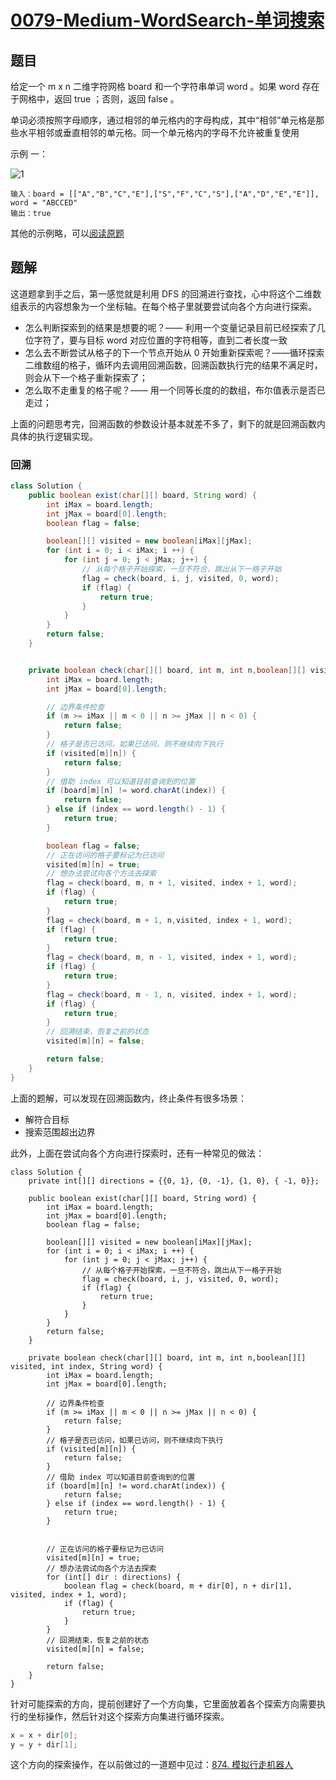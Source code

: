 # [0079-Medium-WordSearch-单词搜索](https://leetcode-cn.com/problems/word-search/)

## 题目

给定一个 m x n 二维字符网格 board 和一个字符串单词 word 。如果 word 存在于网格中，返回 true ；否则，返回 false 。

单词必须按照字母顺序，通过相邻的单元格内的字母构成，其中“相邻”单元格是那些水平相邻或垂直相邻的单元格。同一个单元格内的字母不允许被重复使用

示例 一：

![1](https://gitee.com/michael_xiang/images/raw/master/uPic/j2aMQg.png)

```
输入：board = [["A","B","C","E"],["S","F","C","S"],["A","D","E","E"]], word = "ABCCED"
输出：true
```

其他的示例略，可以[阅读原题](https://leetcode-cn.com/problems/word-search/)

## 题解

这道题拿到手之后，第一感觉就是利用 DFS 的回溯进行查找，心中将这个二维数组表示的内容想象为一个坐标轴。在每个格子里就要尝试向各个方向进行探索。
- 怎么判断探索到的结果是想要的呢？—— 利用一个变量记录目前已经探索了几位字符了，要与目标 word 对应位置的字符相等，直到二者长度一致
- 怎么去不断尝试从格子的下一个节点开始从 0 开始重新探索呢？——循环探索二维数组的格子，循环内去调用回溯函数，回溯函数执行完的结果不满足时，则会从下一个格子重新探索了；
- 怎么取不走重复的格子呢？—— 用一个同等长度的的数组，布尔值表示是否已走过；

上面的问题思考完，回溯函数的参数设计基本就差不多了，剩下的就是回溯函数内具体的执行逻辑实现。

### 回溯

```java
class Solution {
    public boolean exist(char[][] board, String word) {
        int iMax = board.length;
        int jMax = board[0].length;
        boolean flag = false;

        boolean[][] visited = new boolean[iMax][jMax];
        for (int i = 0; i < iMax; i ++) {
            for (int j = 0; j < jMax; j++) {
                // 从每个格子开始探索，一旦不符合，跳出从下一格子开始
                flag = check(board, i, j, visited, 0, word);
                if (flag) {
                    return true;
                }
            }
        }
        return false;
    }


    private boolean check(char[][] board, int m, int n,boolean[][] visited, int index, String word) {        
        int iMax = board.length;
        int jMax = board[0].length;

        // 边界条件检查
        if (m >= iMax || m < 0 || n >= jMax || n < 0) {
            return false;
        }
        // 格子是否已访问，如果已访问，则不继续向下执行
        if (visited[m][n]) {
            return false;
        }
        // 借助 index 可以知道目前查询到的位置
        if (board[m][n] != word.charAt(index)) {
            return false;
        } else if (index == word.length() - 1) {
            return true;
        }

        boolean flag = false;
        // 正在访问的格子要标记为已访问
        visited[m][n] = true;
        // 想办法尝试向各个方法去探索
        flag = check(board, m, n + 1, visited, index + 1, word);
        if (flag) {
            return true;
        }
        flag = check(board, m + 1, n,visited, index + 1, word);
        if (flag) {
            return true;
        }
        flag = check(board, m, n - 1, visited, index + 1, word);
        if (flag) {
            return true;
        }
        flag = check(board, m - 1, n, visited, index + 1, word);
        if (flag) {
            return true;
        }
        // 回溯结束，恢复之前的状态
        visited[m][n] = false;

        return false;
    }
}
```

上面的题解，可以发现在回溯函数内，终止条件有很多场景：
- 解符合目标
- 搜索范围超出边界

此外，上面在尝试向各个方向进行探索时，还有一种常见的做法：
```
class Solution {
    private int[][] directions = {{0, 1}, {0, -1}, {1, 0}, { -1, 0}};

    public boolean exist(char[][] board, String word) {
        int iMax = board.length;
        int jMax = board[0].length;
        boolean flag = false;

        boolean[][] visited = new boolean[iMax][jMax];
        for (int i = 0; i < iMax; i ++) {
            for (int j = 0; j < jMax; j++) {
                // 从每个格子开始探索，一旦不符合，跳出从下一格子开始
                flag = check(board, i, j, visited, 0, word);
                if (flag) {
                    return true;
                }
            }
        }
        return false;
    }

    private boolean check(char[][] board, int m, int n,boolean[][] visited, int index, String word) {        
        int iMax = board.length;
        int jMax = board[0].length;

        // 边界条件检查
        if (m >= iMax || m < 0 || n >= jMax || n < 0) {
            return false;
        }
        // 格子是否已访问，如果已访问，则不继续向下执行
        if (visited[m][n]) {
            return false;
        }
        // 借助 index 可以知道目前查询到的位置
        if (board[m][n] != word.charAt(index)) {
            return false;
        } else if (index == word.length() - 1) {
            return true;
        }


        // 正在访问的格子要标记为已访问
        visited[m][n] = true;
        // 想办法尝试向各个方法去探索
        for (int[] dir : directions) {
            boolean flag = check(board, m + dir[0], n + dir[1], visited, index + 1, word);
            if (flag) {
                return true;
            }
        }
        // 回溯结束，恢复之前的状态
        visited[m][n] = false;

        return false;
    }
}
```

针对可能探索的方向，提前创建好了一个方向集，它里面放着各个探索方向需要执行的坐标操作，然后针对这个探索方向集进行循环探索。

```java
x = x + dir[0];
y = y + dir[1];
```

这个方向的探索操作，在以前做过的一道题中见过：[874. 模拟行走机器人](https://leetcode-cn.com/problems/walking-robot-simulation/?utm_source=pocket_mylist)